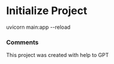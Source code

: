 # Initialize Project

uvicorn main:app --reload

### Comments

This project was created with help to GPT
